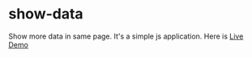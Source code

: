 # show-data
Show more data in same page. It's a simple js application. Here is <a href="https://afsar-uddin.github.io/show-data/">Live Demo</a>
